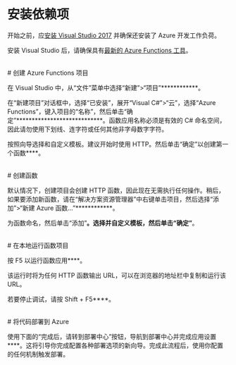 # 安装依赖项

开始之前，应[安装 Visual Studio 2017](https://go.microsoft.com/fwlink/?linkid=2016389) 并确保还安装了 Azure 开发工作负荷。

安装 Visual Studio 后，请确保具有[最新的 Azure Functions 工具](https://go.microsoft.com/fwlink/?linkid=2016394)。

<br/>
# 创建 Azure Functions 项目

在 Visual Studio 中，从“文件”菜单中选择“新建”>“项目”************。

在“新建项目”对话框中，选择“已安装”，展开“Visual C#”>“云”，选择“Azure Functions”，键入项目的“名称”，然后单击“确定”****************************。函数应用名称必须是有效的 C# 命名空间，因此请勿使用下划线、连字符或任何其他非字母数字字符。

按照向导选择和自定义模板。建议开始时使用 HTTP。然后单击“确定”以创建第一个函数****。

<br/>
# 创建函数

默认情况下，创建项目会创建 HTTP 函数，因此现在无需执行任何操作。稍后，如果要添加新函数，请在“解决方案资源管理器”中右键单击项目，然后选择“添加”>“新建 Azure 函数...”************。

为函数命名，然后单击“添加”****。选择并自定义模板，然后单击“确定”****。

<br/>
# 在本地运行函数项目

按 F5 以运行函数应用****。

该运行时将为任何 HTTP 函数输出 URL，可以在浏览器的地址栏中复制和运行该 URL。

若要停止调试，请按 Shift + F5****。

<br/>
# 将代码部署到 Azure

使用下面的“完成后，请转到部署中心”按钮，导航到部署中心并完成应用设置****。这将引导你完成配置各种部署选项的新向导。完成此流程后，使用你配置的任何机制触发部署。
